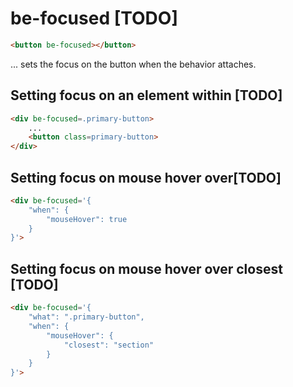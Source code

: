 # be-focused [TODO]

```html
<button be-focused></button>
```

... sets the focus on the button when the behavior attaches.

## Setting focus on an element within [TODO]

```html
<div be-focused=.primary-button>
    ...
    <button class=primary-button>
</div>
```

## Setting focus on mouse hover over[TODO]

```html
<div be-focused='{
    "when": {
        "mouseHover": true
    }
}'>
```

## Setting focus on mouse hover over closest [TODO]

```html
<div be-focused='{
    "what": ".primary-button",
    "when": {
        "mouseHover": {
            "closest": "section"
        }
    }
}'>
```





